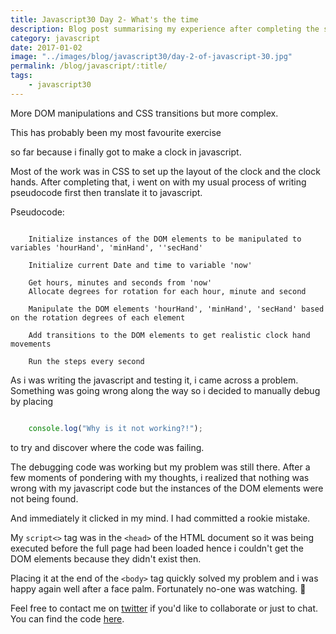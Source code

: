 ```yaml
--- 
title: Javascript30 Day 2- What's the time
description: Blog post summarising my experience after completing the second day of 30 days of Javascript challenges
category: javascript
date: 2017-01-02
image: "../images/blog/javascript30/day-2-of-javascript-30.jpg"
permalink: /blog/javascript/:title/
tags: 
    - javascript30
---
```



More DOM manipulations and CSS transitions but more complex.

This has probably been my most favourite exercise 
<!--more-->
so far because i finally got to make a clock in javascript. 

Most of the work was in CSS to set up the layout of the clock and the clock hands. 
After completing that, i went on with my usual process of writing pseudocode first then translate it to javascript.

Pseudocode:

```plaintext

    Initialize instances of the DOM elements to be manipulated to variables 'hourHand', 'minHand', ''secHand'

    Initialize current Date and time to variable 'now'

    Get hours, minutes and seconds from 'now'
    Allocate degrees for rotation for each hour, minute and second 

    Manipulate the DOM elements 'hourHand', 'minHand', 'secHand' based on the rotation degrees of each element

    Add transitions to the DOM elements to get realistic clock hand movements
    
    Run the steps every second

```
As i was writing the javascript and testing it, i came across a problem.
Something was going wrong along the way so i decided to manually debug by placing 

```javascript 

    console.log("Why is it not working?!"); 

``` 
to try and discover where the code was failing. 

The debugging code was working but my problem was still there. After a few moments of pondering with my thoughts,
i realized that nothing was wrong with my javascript code but the instances of the DOM elements were not being found.

And immediately it clicked in my mind. I had committed a rookie mistake.

My ``` script<> ``` tag was in the ``` <head> ``` of the HTML document so it was being executed before the full page had been loaded hence
i couldn't get the DOM elements because they didn't exist then.

Placing it at the end of the ``` <body> ``` tag quickly solved my problem and i was happy again well after a face palm. 
Fortunately no-one was watching. :see_no_evil: 

Feel free to contact me on <a href="https://twitter.com/{{site.twitter_username}}" target="_blank" title="Twitter">twitter</a> if you'd like to collaborate or just to chat.
You can find the code <a href="https://github.com/Rayhatron/Exploring-Javascript/tree/master/02%20-%20What's%20the%20time" target="_blank" title="Github repo">here</a>.
